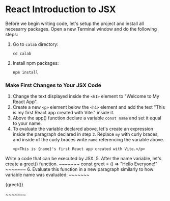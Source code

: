 # React Introduction to JSX

Before we begin writing code, let's setup the project and install all necesarry packages.
Open a new Terminal window and do the following steps:

1. Go to `calab` directory:
    ~~~~~~~
    cd calab
    ~~~~~~~
2. Install npm packages:
    ~~~~~~~
    npm install
    ~~~~~~~

### Make First Changes to Your JSX Code

1. Change the text displayed inside the `<h1>` element to "Welcome to My React App".
2. Create a new `<p>` element below the `<h1>` element and add the text "This is my first React app created with Vite." inside it.
3. Above the app() function declare a variable `const name` and set it equal to your name.
4. To evaluate the variable declared above, let's create an expression inside the paragraph declared in step `2`. Replace `my` with curly braces, and inside of the curly braces write `name` referencing the variable above.
    ~~~~~~~
    <p>This is {name}'s first React app created with Vite.</p>
    ~~~~~~~
Write a code that can be executed by JSX.
5. After the name variable, let's create a greet() function.
    ~~~~~~~
    const greet = () => "Hello Everyone!"
    ~~~~~~~
6. Evaluate this function in a new paragraph similarly to how variable name was evaluated:
    ~~~~~~~
    <p>{greet()}</p>
    ~~~~~~~



